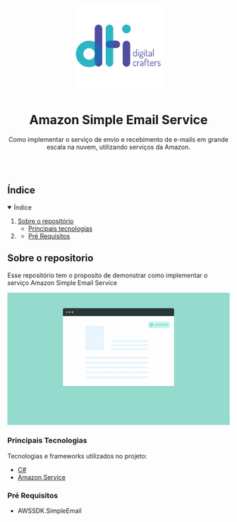 <!-- Logo/Banner do Projeto -->

<p align="center">
  <img src="assets/logo-dti.png" alt="Logo" width="auto" height="200">
  <h1 align="center">Amazon Simple Email Service</h1>
  <p align="center">
    Como implementar o serviço de envio e recebimento de e-mails em grande escala na nuvem, utilizando serviços da Amazon.
  </p>
</p>

<br />

<!-- Shields do Projeto -->

<div align="center">

</div>

<br />

## Índice

<details open="open">
  <summary>Índice</summary>
  <ol>
    <li>
      <a href="#sobre-a-aplicação">Sobre o repositório</a>
      <ul>
        <li><a href="#principais-tecnologias">Principais tecnologias</a></li>
      </ul>
    </li>
    <li>
      <ul>
        <li><a href="#pré-requisitos">Pré Requisitos</a></li>
      </ul>
    </li>
  </ol>
</details>

## Sobre o repositorio

Esse repositório tem o proposito de demonstrar como implementar o serviço Amazon Simple Email Service
<p align="center">
  <img src="assets/example.gif" alt="app-demo" width="auto" height="300">
</p>

### Principais Tecnologias

Tecnologias e frameworks utilizados no projeto:

- [C#](https://docs.microsoft.com/pt-br/dotnet/csharp/)
- [Amazon Service](https://aws.amazon.com/pt/ses/)
### Pré Requisitos
- AWSSDK.SimpleEmail
